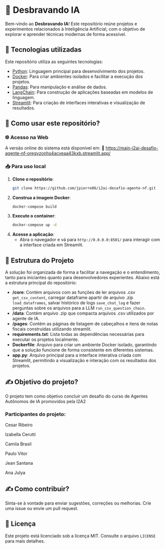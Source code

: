 # 📌 Desbravando IA

Bem-vindo ao **Desbravando IA**! Este repositório reúne projetos e experimentos relacionados à Inteligência Artificial, com o objetivo de explorar e aprender técnicas modernas de forma acessível.

## 🔧 Tecnologias utilizadas

Este repositório utiliza as seguintes tecnologias:

- [Python](https://www.python.org/): Linguagem principal para desenvolvimento dos projetos.
- [Docker](https://www.docker.com/): Para criar ambientes isolados e facilitar a execução dos projetos.
- [Pandas](https://pandas.pydata.org/): Para manipulação e análise de dados.
- [LangChain](https://www.langchain.com/): Para construção de aplicações baseadas em modelos de linguagem.
- [Streamlit](https://streamlit.io/): Para criação de interfaces interativas e visualização de resultados.

## 🚀 Como usar este repositório?

### 🌐 Acesso na Web

A versão online do sistema está disponível em:
🔗 https://main-i2ai-desafio-agente-nf-oregyzonhs4acveaa43kxb.streamlit.app/

### 📥 Para uso local

1. **Clone o repositório**:
    ```bash
    git clone https://github.com/jpierre06/i2ai-desafio-agente-nf.git
    ```
2. **Construa a imagem Docker**:
    ```bash
    docker-compose build
    ```
3. **Execute o container**:
    ```bash
    docker-compose up -d
    ```
4. **Acesse a aplicação**:
    - Abra o navegador e vá para `http://0.0.0.0:8501/` para interagir com a interface criada em Streamlit.

## 📁 Estrutura do Projeto

A solução foi organizada de forma a facilitar a navegação e o entendimento, tanto para iniciantes quanto para desenvolvedores experientes. Abaixo está a estrutura principal do repositório:

- **/core**: Contém arquivos com as funções de ler arquivos .csv `get_csv_content`, carregar dataframe apartir de arquivo .zip `load_dataframes`, salvar histórico de logs `save_chat_log` e fazer perguntas sobre os arquivos para a LLM `run_csv_question_chain`.
- **/data**: Contém arquivo .zip que compacta arquivos .csv utilizados por agente de IA.
- **/pages**: Contém as páginas de listagem de cabeçalhos e itens de notas fiscais construidas utilizando streamlit.
- **requirements.txt**: Lista todas as dependências necessárias para executar os projetos localmente.
- **Dockerfile**: Arquivo para criar um ambiente Docker isolado, garantindo que a solução funcione de forma consistente em diferentes sistemas.
- **app.py**: Arquivo principal para a interface interativa criada com Streamlit, permitindo a visualização e interação com os resultados dos projetos.

## ✍️ Objetivo do projeto?
O projeto tem como objetivo concluir um desafio do curso de Agentes Autônomos de IA promovidos pela I2A2

### Participantes do projeto:
Cesar Ribeiro

Izabella Cerutti

Camila Brasil

Paulo Vitor

Jean Santana

Ana Julya


## ✍️ Como contribuir?

Sinta-se à vontade para enviar sugestões, correções ou melhorias.
Crie uma issue ou envie um pull request.

## 📝 Licença

Este projeto está licenciado sob a licença MIT. Consulte o arquivo `LICENSE` para mais detalhes.